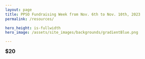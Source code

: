 ```yaml
---
layout: page
title: PPSO Fundraising Week from Nov. 6th to Nov. 10th, 2023
permalink: /resources/

hero_height: is-fullwidth
hero_image: /assets/site_images/backgrounds/gradientBlue.png

---  
```

<div class="title"><span style="font-weight: bold; font-size: larger;">$20</span></div>

<div class="thermometer-container">
  <!-- Thermometer SVG and scripts for creating the fundraising thermometer -->
  <svg id="fundraising-thermometer-182" width="400" height="525"></svg>
  <script>
    var fundraising_thermometer_182 = {
      "layout":"1",
      "fill-color":"rgba(231, 97, 81, 1)",
      "goal-amount":"1000",
      "progress-amount":"20",
      "show-goal-amount":"1",
      "show-progress-percentage":"1",
      "show-progress-amount":"1"
    };
  </script>
  <script for="fundraising-thermometer-182" type="text/javascript" src="https://d22knjn4n6hjqd.cloudfront.net/thermometer/embed.js"></script>
</div>
